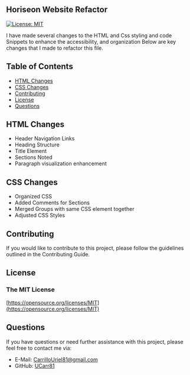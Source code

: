 ## Horiseon Website Refactor

[![License: MIT](https://img.shields.io/badge/License-MIT-yellow.svg)](https://opensource.org/licenses/MIT)

I have made several changes to the HTML and Css styling and code Snippets to enhance the accessibility, and organization Below are key changes that I made to refactor this file.

## Table of Contents
- [HTML Changes](#html-changes)
- [CSS Changes](#css-changes)
- [Contributing](#contributing)
- [License](#license)
- [Questions](#questions)

## HTML Changes
- Header Navigation Links
- Heading Structure
- Title Element
- Sections Noted
- Paragraph visualization enhancement

## CSS Changes
- Organized CSS
- Added Comments for Sections
- Merged Groups with same CSS element together
- Adjusted CSS Styles

## Contributing
If you would like to contribute to this project, please follow the guidelines outlined in the Contributing Guide.

## License
### The MIT License
[https://opensource.org/licenses/MIT](https://opensource.org/licenses/MIT)

## Questions
If you have questions or need further assistance with this project, please feel free to contact me via:
- E-Mail: CarrilloUriel81@gmail.com
- GitHub: [UCarr81](https://github.com/UCarr81)